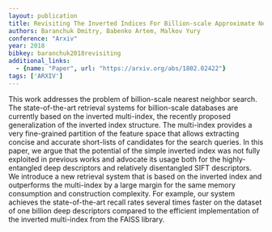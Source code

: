 ```yaml
---
layout: publication
title: Revisiting The Inverted Indices For Billion-scale Approximate Nearest Neighbors
authors: Baranchuk Dmitry, Babenko Artem, Malkov Yury
conference: "Arxiv"
year: 2018
bibkey: baranchuk2018revisiting
additional_links:
  - {name: "Paper", url: "https://arxiv.org/abs/1802.02422"}
tags: ['ARXIV']
---
```

<p>This work addresses the problem of billion-scale nearest neighbor
search. The state-of-the-art retrieval systems for billion-scale
databases are currently based on the inverted multi-index, the recently
proposed generalization of the inverted index structure. The multi-index
provides a very fine-grained partition of the feature space that allows
extracting concise and accurate short-lists of candidates for the search
queries. In this paper, we argue that the potential of the simple
inverted index was not fully exploited in previous works and advocate
its usage both for the highly-entangled deep descriptors and relatively
disentangled SIFT descriptors. We introduce a new retrieval system that
is based on the inverted index and outperforms the multi-index by a
large margin for the same memory consumption and construction
complexity. For example, our system achieves the state-of-the-art recall
rates several times faster on the dataset of one billion deep
descriptors compared to the efficient implementation of the inverted
multi-index from the FAISS library.</p>
